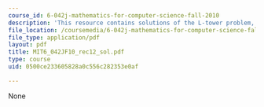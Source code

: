 ```yaml
---
course_id: 6-042j-mathematics-for-computer-science-fall-2010
description: 'This resource contains solutions of the L-tower problem, double sums. '
file_location: /coursemedia/6-042j-mathematics-for-computer-science-fall-2010/0500ce233605828a0c556c282353e0af_MIT6_042JF10_rec12_sol.pdf
file_type: application/pdf
layout: pdf
title: MIT6_042JF10_rec12_sol.pdf
type: course
uid: 0500ce233605828a0c556c282353e0af

---
```

None